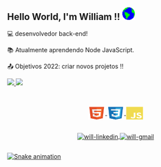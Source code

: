 
## Hello World, I'm William !! <img src=https://github.com/Williamluqui/williamluqui/blob/main/Earth.gif width="30"> 

 

:computer: desenvolvedor back-end!

:books: Atualmente aprendendo Node JavaScript.

:outbox_tray: Objetivos 2022: criar novos projetos !! 

<div align="left">
  <a href="https://github.com/williamluqui">
  <img height="180em" src="https://github-readme-stats.vercel.app/api?username=williamluqui&show_icons=true&theme=dracula&include_all_commits=true&count_private=true"/>
  <img height="100em" src="https://github-readme-stats.vercel.app/api/top-langs/?username=williamluqui&layout=compact&langs_count=7&theme=dracula"/>
</div>
 

 
 ##
 <div style="display: inline_block" align="center"><br>
  
  <img align="center" alt="wil-HTML" height="30" width="40" src="https://raw.githubusercontent.com/devicons/devicon/master/icons/html5/html5-original.svg">
  <img align="center" alt="wil-CSS" height="30" width="40" src="https://raw.githubusercontent.com/devicons/devicon/master/icons/css3/css3-original.svg">
  <img align="center" alt="wil-Js" height="30" width="40" src="https://raw.githubusercontent.com/devicons/devicon/master/icons/javascript/javascript-plain.svg">
</div>

 
 
 ##
 
 <div align="center">
     <a target="_blank" href="https://www.linkedin.com/in/wluqui/">
     <img align="center" alt="will-linkedin" src="https://img.shields.io/badge/LinkedIn-0077B5?style=for-the-badge&logo=linkedin&logoColor=white">  
     <a target="_blank" href="mailto:william.luqui@gmail.com">
     <img align="center" alt="will-gmail" src="https://img.shields.io/badge/Gmail-D14836?style=for-the-badge&logo=gmail&logoColor=white">
       
  
      
      
 </div>
      
##
    
![Snake animation](https://github.com/Williamluqui/williamluqui/blob/output/github-contribution-grid-snake.svg)
